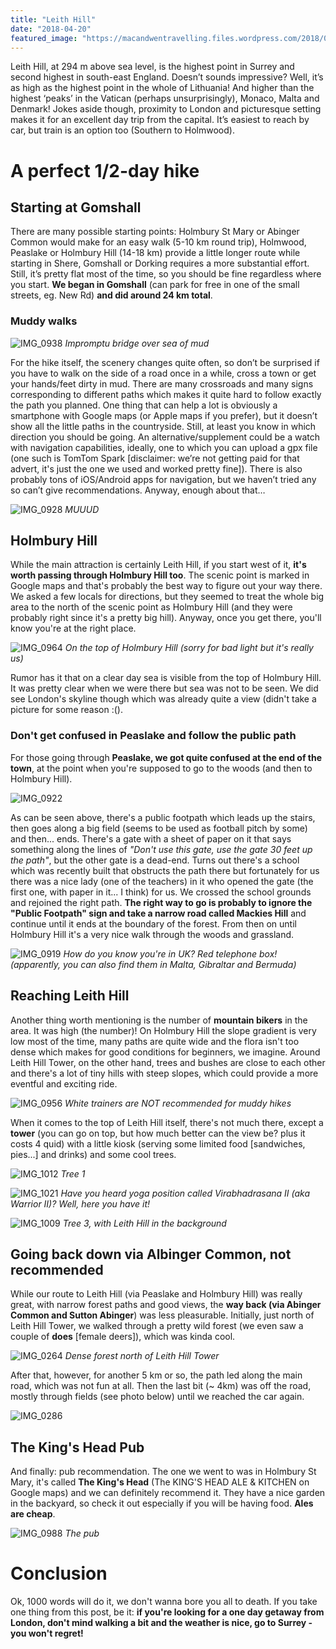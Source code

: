 ```yaml
---
title: "Leith Hill"
date: "2018-04-20"
featured_image: "https://macandwentravelling.files.wordpress.com/2018/04/img_0286.jpg"
---
```


Leith Hill, at 294 m above sea level, is the highest point in Surrey and second highest in south-east England. Doesn’t sounds impressive? Well, it’s as high as the highest point in the whole of Lithuania! And higher than the highest ‘peaks’ in the Vatican (perhaps unsurprisingly), Monaco, Malta and Denmark! Jokes aside though, proximity to London and picturesque setting makes it for an excellent day trip from the capital. It’s easiest to reach by car, but train is an option too (Southern to Holmwood).

# A perfect 1/2-day hike
## Starting at Gomshall
There are many possible starting points: Holmbury St Mary or Abinger Common would make for an easy walk (5-10 km round trip), Holmwood, Peaslake or Holmbury Hill (14-18 km) provide a little longer route while starting in Shere, Gomshall or Dorking requires a more substantial effort. Still, it’s pretty flat most of the time, so you should be fine regardless where you start. **We began in Gomshall** (can park for free in one of the small streets, eg. New Rd) **and did around 24 km total**.

### Muddy walks
![IMG_0938](https://macandwentravelling.files.wordpress.com/2018/04/img_0938.jpg) *Impromptu bridge over sea of mud*

For the hike itself, the scenery changes quite often, so don’t be surprised if you have to walk on the side of a road once in a while, cross a town or get your hands/feet dirty in mud. There are many crossroads and many signs corresponding to different paths which makes it quite hard to follow exactly the path you planned. One thing that can help a lot is obviously a smartphone with Google maps (or Apple maps if you prefer), but it doesn’t show all the little paths in the countryside. Still, at least you know in which direction you should be going. An alternative/supplement could be a watch with navigation capabilities, ideally, one to which you can upload a gpx file (one such is TomTom Spark \[disclaimer: we’re not getting paid for that advert, it's just the one we used and worked pretty fine\]). There is also probably tons of iOS/Android apps for navigation, but we haven’t tried any so can’t give recommendations. Anyway, enough about that…

![IMG_0928](https://macandwentravelling.files.wordpress.com/2018/04/img_0928.jpg) *MUUUD*

## Holmbury Hill
While the main attraction is certainly Leith Hill, if you start west of it, **it's worth passing through Holmbury Hill too**. The scenic point is marked in Google maps and that's probably the best way to figure out your way there. We asked a few locals for directions, but they seemed to treat the whole big area to the north of the scenic point as Holmbury Hill (and they were probably right since it's a pretty big hill). Anyway, once you get there, you'll know you're at the right place.

![IMG_0964](https://macandwentravelling.files.wordpress.com/2018/04/img_0964.jpg) *On the top of Holmbury Hill (sorry for bad light but it's really us)*

Rumor has it that on a clear day sea is visible from the top of Holmbury Hill.  It was pretty clear when we were there but sea was not to be seen. We did see London's skyline though which was already quite a view (didn't take a picture for some reason :().

### Don't get confused in Peaslake and follow the public path
For those going through **Peaslake, we got quite confused at the end of the town**, at the point when you're supposed to go to the woods (and then to Holmbury Hill).

![IMG_0922](https://macandwentravelling.files.wordpress.com/2018/04/img_0922.jpg)

As can be seen above, there's a public footpath which leads up the stairs, then goes along a big field (seems to be used as football pitch by some) and then... ends. There's a gate with a sheet of paper on it that says something along the lines of _"Don't use this gate, use the gate 30 feet up the path"_, but the other gate is a dead-end. Turns out there's a school which was recently built that obstructs the path there but fortunately for us there was a nice lady (one of the teachers) in it who opened the gate (the first one, with paper in it... I think) for us. We crossed the school grounds and rejoined the right path. **The right way to go is probably to ignore the "Public Footpath" sign and take a narrow road called Mackies Hill** and continue until it ends at the boundary of the forest. From then on until Holmbury Hill it's a very nice walk through the woods and grassland.

![IMG_0919](https://macandwentravelling.files.wordpress.com/2018/04/img_0919.jpg) *How do you know you're in UK? Red telephone box! (apparently, you can also find them in Malta, Gibraltar and Bermuda)*

## Reaching Leith Hill
Another thing worth mentioning is the number of **mountain bikers** in the area. It was high (the number)! On Holmbury Hill the slope gradient is very low most of the time, many paths are quite wide and the flora isn't too dense which makes for good conditions for beginners, we imagine. Around Leith Hill Tower, on the other hand, trees and bushes are close to each other and there's a lot of tiny hills with steep slopes, which could provide a more eventful and exciting ride.

![IMG_0956](https://macandwentravelling.files.wordpress.com/2018/04/img_0956.jpg) *White trainers are NOT recommended for muddy hikes*

When it comes to the top of Leith Hill itself, there's not much there, except a **tower** (you can go on top, but how much better can the view be? plus it costs 4 quid) with a little kiosk (serving some limited food \[sandwiches, pies...\] and drinks) and some cool trees.

![IMG_1012](https://macandwentravelling.files.wordpress.com/2018/04/img_1012.jpg) *Tree 1*

![IMG_1021](https://macandwentravelling.files.wordpress.com/2018/04/img_1021.jpg) *Have you heard yoga position called Virabhadrasana II (aka Warrior II)? Well, here you have it!*

![IMG_1009](https://macandwentravelling.files.wordpress.com/2018/04/img_1009.jpg) *Tree 3, with Leith Hill in the background*

## Going back down via Albinger Common, not recommended
While our route to Leith Hill (via Peaslake and Holmbury Hill) was really great, with narrow forest paths and good views, the **way back (via Abinger Common and Sutton Abinger**) was less pleasurable. Initially, just north of Leith Hill Tower, we walked through a pretty wild forest (we even saw a couple of **does** \[female deers\]), which was kinda cool.

![IMG_0264](https://macandwentravelling.files.wordpress.com/2018/04/img_0264.jpg) *Dense forest north of Leith Hill Tower*

After that, however, for another 5 km or so, the path led along the main road, which was not fun at all. Then the last bit (~ 4km) was off the road, mostly through fields (see photo below) until we reached the car again.

![IMG_0286](https://macandwentravelling.files.wordpress.com/2018/04/img_0286.jpg)

## The King's Head Pub

And finally: pub recommendation. The one we went to was in Holmbury St Mary, it's called **The King's Head** (The KING'S HEAD ALE & KITCHEN on Google maps) and we can definitely recommend it. They have a nice garden in the backyard, so check it out especially if you will be having food. **Ales are cheap**.

![IMG_0988](https://macandwentravelling.files.wordpress.com/2018/04/img_0988.jpg) *The pub*

# Conclusion

Ok, 1000 words will do it, we don't wanna bore you all to death. If you take one thing from this post, be it: **if you're looking for a one day getaway from London, don't mind walking a bit and the weather is nice, go to Surrey - you won't regret!**
